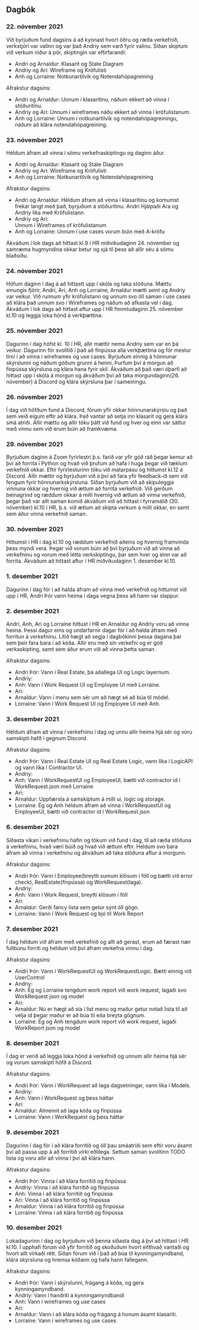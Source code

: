 ## Dagbók

### 22. nóvember 2021

Við byrjuðum fund dagsins á að kynnast hvort öðru og ræða verkefnið, verkstjóri var valinn og var það Andriy sem varð fyrir valinu. Síðan skiptum við verkum niður á pör, skiptingin var eftirfarandi:

-   Andri og Arnaldur:
    Klasarit og State Diagram
-   Andriy og Ari:
    Wireframe og Kröfulisti
-   Anh og Lorraine:
    Notkunartilvik og Notendahópagreining

Afrakstur dagsins:

-   Andri og Arnaldur:
    Unnum í klasaritinu, náðum ekkert að vinna í stöðuritinu.
-   Andriy og Ari:
    Unnum í wireframes náðu ekkert að vinna í kröfulistanum.
-   Anh og Lorraine:
    Unnum í notkunartilvik og notendahópagreiningu, náðum að klára notendahópagreining.

### 23. nóvember 2021

Héldum áfram að vinna í sömu verkefnaskiptingu og daginn áður.

-   Andri og Arnaldur:
    Klasarit og State Diagram
-   Andriy og Ari:
    Wireframe og Kröfulisti
-   Anh og Lorraine:
    Notkunartilvik og Notendahópagreining

Afrakstur dagsins:

-   Andri og Arnaldur:
    Héldum áfram að vinna í klasaritinu og komumst frekar langt með það, byrjuðum á stöðuritinu. Andri Hjálpaði Ara og Andriy líka með Kröfulistann.
-   Andriy og Ari:  
    Unnum í Wireframes of kröfulistanum
-   Anh og Lorraine:
    Unnum í use cases vorum búin með A-kröfu

Ákváðum í lok dags að hittast kl.9 í HR miðvikudaginn 24. nóvember og samræma hugmyndina okkar betur og sjá til þess að allir séu á sömu blaðsíðu.

### 24. nóvember 2021

Hófum daginn í dag á að hittastt upp í skóla og taka stöðuna. Mættu einungis fjórir, Andri, Ari, Anh og Lorraine, Arnaldur mætti seint og Andriy var veikur. Við runnum yfir kröfulistann og unnum svo öll saman í use cases að klára það unnum svo í Wireframes og náðum að afkasta vel í dag. Ákváðum í lok dags að hittast aftur upp í HR fimmtudaginn 25. nóvember kl.10 og leggja loka hönd á verkþættina.

### 25. nóvember 2021

Dagurinn í dag hófst kl. 10 í HR, allir mættir nema Andriy sem var en þá veikur. Dagurinn fór svolítið í það að fínpússa alla verkþættina og fór mestur tími í að vinna í wireframes og use cases. Byrjuðum einnig á hönnunar skýrslunni og náðum góðum grunni á henni. Þurfum því á morgun að fínpússa skýrsluna og klára hana fyrir skil. Ákváðum að það væri óþarfi að hittast upp í skóla á morgun og ákváðum því að taka morgundaginn(26. nóvember) á Discord og klára skýrsluna þar í sameiningu.

### 26. nóvember 2021

Í dag við höfðum fund á Discord, fórum yfir okkar hönnunarskýrslu og það sem veið eigum eftir að klára. Það vantar að setja inn klasarit og gera klára smá atriði. Allir mættu og allir tóku þátt við fund og hver og einn var sáttur með vinnu sem við erum búin að framkvæma.

### 29. nóvember 2021

Byrjuðum daginn á Zoom fyrirlestri þ.s. farið var yfir góð ráð þegar kemur að því að forrita í Python og hvað við þrufum að hafa í huga þegar við tæklum verkefnið okkar. Eftir fyrirlesturinn tóku við matarpásu og hittumst kl.12 á Discord. Allir mættir og byrjuðum við á því að fara yfir feedback-ið sem við fengum fyrir hönnunarkskýrsluna. Síðan byrjuðum við að skipuleggja vinnuna okkar og hvernig við ætlum að forrita verkefnið. Við gerðum beinagrind og ræddum okkar á milli hvernig við ætlum að vinna verkefnið, þegar það var allt saman komið ákváðum við að hittast í fyrramálið (30. nóvember) kl.10 í HR, þ.s. við ætlum að skipta verkum á milli okkar, en samt sem áður vinna verkefnið saman.

### 30. nóvember 2021

Hittumst í HR í dag kl.10 og ræddum verkefnið aðeins og hvernig framvinda þess myndi vera. Þegar við vorum búin að því byrjuðum við að vinna að verkefninu og vorum með létta verkskiptingu, þar sem hver og einn var að forrita. Ákváðum að hittast aftur í HR miðvikudaginn 1. desember kl.10.

### 1. desember 2021

Dagurinn í dag fór í að halda áfram að vinna með verkefnið og hittumst við upp í HR, Andri Þór vann heima í daga vegna þess að hann var slappur.

### 2. desember 2021

Andri, Anh, Ari og Lorraine hittust í HR en Arnaldur og Andriy voru að vinna heima. Þessi dagur eins og undarfarnir dagar fór í að halda áfram með forritun á verkefninu. Lítið hægt að segja í dagbókinni þessa dagana þar sem þeir fara bara í að kóða. Allir eru með sín verkefni og er góð verkaskipting, samt sem áður erum við að vinna þetta saman.

Afrakstur dagsins:

-   Andri Þór: Vann í Real Estate, þá aðallega UI og Logic layernum.
-   Andriy:
-   Anh: Vann í Work Request UI og Employee UI með Lorraine.
-   Ari:
-   Arnaldur: Vann í menu sem sér um að hægt sé að búa til módel.
-   Lorraine: Vann í Work Request UI og Employee UI með Anh.

### 3. desember 2021

Héldum áfram að vinna í verkefninu í dag og unnu allir heima hjá sér og voru samskipti hafð í gegnum Discord.

Afrakstur dagsins:

-   Andri Þór: Vann í Real Estate UI og Real Estate Logic, vann líka í LogicAPI og vann líka í Contractor UI.
-   Andriy:
-   Anh: Vann í WorkRequestUI og EmployeeUI, bætti við contractor id í WorkRequest.json með Lorraine
-   Ari:
-   Arnaldur: Uppfærsla á samskiptum á milli ui, logic og storage.
-   Lorraine: Ég og Anh héldum áfram að vinna í WorkRequestUI og EmployeeUI, bætti við contractor id í WorkRequest.json

### 6. desember 2021

Síðasta vikan í verkefninu hafin og tókum við fund í dag, til að ræða stöðuna á verkefninu, hvað væri búið og hvað við ættum eftir. Héldum svo bara áfram að vinna í verkefninu og ákváðum að taka stöðuna aftur á morgunn.

Afrakstur dagsins:

-   Andri Þór: Vann í Employee(breytti sumum klösum í föll og bætti við error check), RealEstate(fínpússa) og WorkRequest(laga).
-   Andriy:
-   Anh: Vann í Work Request, breytti klösum í föll
-   Ari:
-   Arnaldur: Gerði fancy lista sem getur sýnt öll gögn.
-   Lorraine: Vann í Work Request og bjó til Work Report

### 7. desember 2021

Í dag héldum við áfram með verkefnið og allt að gerast, erum að færast nær fullbúnu forriti og héldum við því áfram verkefna vinnu í dag.

Afrakstur dagsins:

-   Andri Þór: Vann í WorkRequestUI og WorkRequestLogic. Bætti einnig við UserControl
-   Andriy:
-   Anh: Ég og Lorraine tengdum work report við work request, lagaði svo WorkRequest json og model
-   Ari:
-   Arnaldur: Nú er hægt að sía í list menu og maður getur notað lista til að velja id
    þegar maður er að búa til eða breyta gögnum.
-   Lorraine: Ég og Anh tengdum work report við work request, lagaði WorkReport json og model

### 8. desember 2021

Í dag er verið að leggja loka hönd á verkefnið og unnum allir heima hjá sér og vorum samskipti höfð á Discord.

Afrakstur dagsins:

-   Andri Þór: Vann í WorkRequest að laga dagsetningar, vann líka í Models.
-   Andriy:
-   Anh: Vann í WorkRequest og þess háttar
-   Ari:
-   Arnaldur: Almennt að laga kóða og fínpússa
-   Lorraine: Vann í WorkRequest og þess háttar

### 9. desember 2021

Dagurinn í dag fór í að klára forritið og öll þau smáatriði sem eftir voru ásamt því að passa upp á að forritið virki eðlilega. Settum saman svolítinn TODO lista og voru allir að vinna í því að klára hann.

Afrakstur dagsins:

-   Andri Þór: Vinna í að klára forritið og fínpússa
-   Andriy: Vinna í að klára forritið og fínpússa
-   Anh: Vinna í að klára forritið og fínpússa
-   Ari: Vinna í að klára forritið og fínpússa
-   Arnaldur: Vinna í að klára forritið og fínpússa
-   Lorraine: Vinna í að klára forritið og fínpússa

### 10. desember 2021

Lokadagurinn í dag og byrjuðum við þenna síðasta dag á því að hittast í HR kl.10. Í upphafi fórum við yfir forritið og skoðuðum hvort eitthvað vantaði og hvort allt virkaði rétt. Síðan fórum við í það að búa til kynningamyndband, klára skýrsluna og hreinsa kóðann og hafa hann fallegann.

Afrakstur dagsins:

-   Andri Þór: Vann í skýrslunni, frágang á kóða, og gera kynningamyndband.
-   Andriy: Vann í handriti á kynningamyndbandi
-   Anh: Vann í wireframes og use cases
-   Ari:
-   Arnaldur: Vann í að klára kóða og frágang á honum ásamt klasariti.
-   Lorraine: Vann í wireframes og use cases
